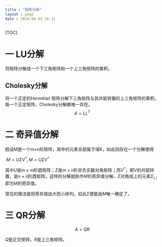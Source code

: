 ```yaml
---
title : "矩阵分解"
layout : page
date : 2019-04-03 16:11
---
```




[TOC]



# 一 LU分解

将矩阵分解成一个下三角矩阵和一个上三角矩阵的乘积。



## Cholesky分解

将一个正定的Hermitian 矩阵分解下三角矩阵与其共轭转置的上三角矩阵的乘积。每一个正定矩阵，Cholesky分解都唯一存在。
$$
A=LL^T
$$

# 二 奇异值分解

假设M是一个m×n阶矩阵，其中的元素全部属于域K，如此则存在一个分解使得

​                                             ${\displaystyle M=U\Sigma V^{*},\,} M = U  \Sigma V^*$

其中$U$是$m×m$阶酉矩阵；$\Sigma$是$m×n$阶非负实数对角矩阵；而$V^*$，即$V$的共轭转置，是$n×n$阶酉矩阵。这样的分解就称作$M$的奇异值分解。$\Sigma$对角线上的元素$\Sigma_{i,i}$即为M的奇异值。

常见的做法是将奇异值由大而小排列。如此$\Sigma$便能由$M$唯一确定了。

# 三 QR分解

$$
A=QR
$$

$Q$是正交矩阵，$R$是上三角矩阵。